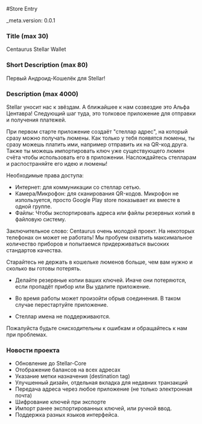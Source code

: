 ﻿#Store Entry

_meta.version: 0.0.1

### Title (max 30)

Centaurus Stellar Wallet

### Short Description (max 80)

Первый Андроид-Кошелёк для Stellar!

### Description (max 4000)


Stellar уносит нас к звёздам. А ближайшее к нам созвездие это Альфа Центавра! Следующий шаг туда, это толковое приложение для отправки и получения платежей.


При первом старте приложение создаёт "стеллар адрес", на который сразу можно получать люмены. Как только у тебя появятся люмены, ты сразу можешь платить ими, например отправить их на QR-код друга. Также ты можешь импортировать ключ уже существующего люмен счёта чтобы использовать его в приложении. Наслождайтесь стелларам и распостраняйте его идею и люмены!

Необходимые права доступа:

* Интернет: для коммуникации со стеллар сетью.
* Камера/Микрофон: для сканирования QR-кодов. Микрофон не изпользуется, просто Google Play store показывает их вместе в одной группе.
* Файлы: Чтобы экспортировать адреса или файлы резервных копий в файловую систему.

Заключительное слово:
Centaurus очень молодой проект. На некоторых телефонах он может не работать! Мы пробуем охватить максимальное количество приборов и попытаемся придерживаться высоких стандартов качества.

Старайтесь не держать в кошельке люменов больше, чем вам нужно и сколько вы готовы потерять.

* Делайте резервные копии ваших ключей. Иначе они потеряются, если пропадёт прибор или Вы удалите приложение.

* Во время работы может произойти обрыв соединения. В таком случае перестартуйте приложение.

* Стеллар имена не поддерживаются.

Пожалуйста будьте снисходительны к ошибкам и обращайтесь к нам при проблемах.

### Новости проекта

* Обновление до Stellar-Core
* Отображение балансов на всех адресах
* Указание метки назначения (destination tag)
* Улучшенный дизайн, отдельная вкладка для недавних транзакций
* Передача адреса через любое приложение (не только электронная почта)
* Шифрование ключей при экспорте
* Импорт ранее экспортированных ключей, или ручной ввод.
* Поддержка разных языков интерфейса.
